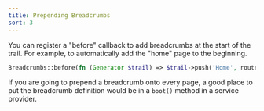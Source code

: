 ```yaml
---
title: Prepending Breadcrumbs
sort: 3
---
```


You can register a "before" callback to add breadcrumbs at the start of the trail. For example, to
automatically add the "home" page to the beginning.

```php
Breadcrumbs::before(fn (Generator $trail) => $trail->push('Home', route('home')));
```

If you are going to prepend a breadcrumb onto every page, a good place to put the breadcrumb definition would be
in a `boot()` method in a service provider.
